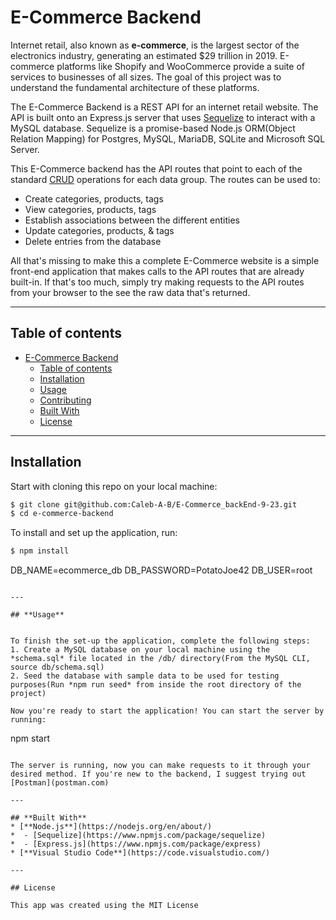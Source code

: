 # E-Commerce Backend
    

Internet retail, also known as **e-commerce**, is the largest sector of the electronics industry, generating an estimated $29 trillion in 2019. E-commerce platforms like Shopify and WooCommerce provide a suite of services to businesses of all sizes. The goal of this project was to understand the fundamental architecture of these platforms. 

The E-Commerce Backend is a REST API for an internet retail website. The API is built onto an Express.js server that uses [Sequelize](https://sequelize.org/master/) to interact with a MySQL database. Sequelize is a promise-based Node.js ORM(Object Relation Mapping) for Postgres, MySQL, MariaDB, SQLite and Microsoft SQL Server.

This E-Commerce backend has the API routes that point to each of the standard [CRUD](https://en.wikipedia.org/wiki/Create,_read,_update_and_delete) operations for each data group. The routes can be used to:
- Create categories, products, tags
- View categories, products, tags
- Establish associations between the different entities
- Update categories, products, & tags
- Delete entries from the database

All that's missing to make this a complete E-Commerce website is a simple front-end application that makes calls to the API routes that are already built-in. If that's too much, simply try making requests to the API routes from your browser to the see the raw data that's returned.

---

## **Table of contents**

- [E-Commerce Backend](#e-commerce-backend)
  - [Table of contents](#table-of-contents)
  - [Installation](#installation)
  - [Usage](#usage)
  - [Contributing](#contributing)
  - [Built With](#built-with)
  - [License](#license)
---
## **Installation**

Start with cloning this repo on your local machine:

```sh
$ git clone git@github.com:Caleb-A-B/E-Commerce_backEnd-9-23.git
$ cd e-commerce-backend
```

To install and set up the application, run:
```sh
$ npm install 
```

DB_NAME=ecommerce_db
DB_PASSWORD=PotatoJoe42
DB_USER=root
```

---

## **Usage**


To finish the set-up the application, complete the following steps:
1. Create a MySQL database on your local machine using the *schema.sql* file located in the /db/ directory(From the MySQL CLI, source db/schema.sql)
2. Seed the database with sample data to be used for testing purposes(Run *npm run seed* from inside the root directory of the project)

Now you're ready to start the application! You can start the server by running: 
```
npm start
```

The server is running, now you can make requests to it through your desired method. If you're new to the backend, I suggest trying out [Postman](postman.com)

---

## **Built With**
* [**Node.js**](https://nodejs.org/en/about/)
*  - [Sequelize](https://www.npmjs.com/package/sequelize)
*  - [Express.js](https://www.npmjs.com/package/express)
* [**Visual Studio Code**](https://code.visualstudio.com/)

---

## License

This app was created using the MIT License
